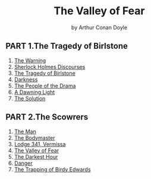 <h1 align="center">
The Valley of Fear
</h1>

<p align="center">
by Arthur Conan Doyle
</p>

## PART 1.The Tragedy of Birlstone

1. [The Warning](./The_Warning.md)
1. [Sherlock Holmes Discourses](./Sherlock_Holmes_Discourses.md)
1. [The Tragedy of Birlstone](./The_Tragedy_of_Birlstone.md)
1. [Darkness](./Darkness.md)
1. [The People of the Drama](./The_People_of_the_Drama.md)
1. [A Dawning Light](./A_Dawning_Light.md)
1. [The Solution](./The_Solution.md)


## PART 2.The Scowrers

1. [The Man](./The_Man.md)
1. [The Bodymaster](./The_Bodymaster.md)
1. [Lodge 341, Vermissa](./Lodge_341_Vermissa.md)
1. [The Valley of Fear](./The_Valley_of_Fear.md)
1. [The Darkest Hour](./The_Darkest_Hour.md)
1. [Danger](./Danger.md)
1. [The Trapping of Birdy Edwards](./The_Trapping_of_Birdy_Edwards.md)
